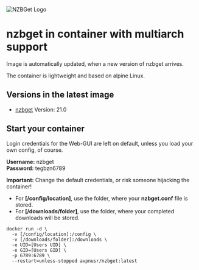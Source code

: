 ![NZBGet Logo](https://avatars3.githubusercontent.com/u/3368377?s=200&v=4)

**nzbget in container with multiarch support**   
===

Image is automatically updated, when a new version of nzbget arrives. 

The container is lightweight and based on alpine Linux.

Versions in the latest image
-----
- [nzbget](https://nzbget.net "nzbget Homepage") Version: 21.0

Start your container
-----

Login credentials for the Web-GUI are left on default, unless you load your own config, of course.   

**Username:** nzbget   
**Password:** tegbzn6789   

**Important:** Change the default credentials, or risk someone hijacking the container! 


- For **[/config/location]**, use the folder, where your **nzbget.conf** file is stored.
- For **[/downloads/folder]**, use the folder, where your completed downloads will be stored.

````
docker run -d \
  -v [/config/location]:/config \
  -v [/downloads/folder]:/downloads \
  -e UID=[Users UID] \
  -e GID=[Users GID] \
  -p 6789:6789 \
  --restart=unless-stopped avpnusr/nzbget:latest
